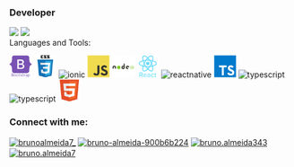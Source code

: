 ### Developer

<div>
  <img height="150em" src="https://github-readme-stats.vercel.app/api?username=brunoFAC&theme=blue-green&include_all_commits=true&count_private=true"/>
  <img height="150em" src="https://github-readme-stats.vercel.app/api/top-langs/?username=brunoFAC&layout=compact&langs_count=16&theme=blue-green"/>
</div>

<div style="display: inline_block><br>
   <h3 align="left">Languages and Tools:</h3>
<p align="left"> 
<img src="https://raw.githubusercontent.com/devicons/devicon/master/icons/bootstrap/bootstrap-plain-wordmark.svg" alt="bootstrap" width="40" height="40"/> 
<img src="https://raw.githubusercontent.com/devicons/devicon/master/icons/css3/css3-original-wordmark.svg" alt="css3" width="40" height="40"/> 
<img src="https://upload.wikimedia.org/wikipedia/commons/d/d1/Ionic_Logo.svg" alt="ionic" width="40" height="40"/>  
<img src="https://raw.githubusercontent.com/devicons/devicon/master/icons/javascript/javascript-original.svg" alt="javascript" width="40" height="40"/> 
<img src="https://raw.githubusercontent.com/devicons/devicon/master/icons/nodejs/nodejs-original-wordmark.svg" alt="nodejs" width="40" height="40"/>
<img src="https://raw.githubusercontent.com/devicons/devicon/master/icons/react/react-original-wordmark.svg" alt="react" width="40" height="40"/> 
<img src="https://reactnative.dev/img/header_logo.svg" alt="reactnative" width="40" height="40"/> 
<img src="https://raw.githubusercontent.com/devicons/devicon/master/icons/typescript/typescript-original.svg" alt="typescript" width="40" height="40"/>
 <img src="https://raw.githubusercontent.com/jmnote/z-icons/master/svg/csharp.svg" alt="typescript" width="40" height="40"/>
 <img src="https://cdn.jsdelivr.net/gh/devicons/devicon/icons/mysql/mysql-original-wordmark.svg" alt="typescript" width="40" height="40"/> 
<img src="https://raw.githubusercontent.com/devicons/devicon/master/icons/html5/html5-original.svg" alt="typescript" width="40" height="40"/>
</p>
              
</div>                             

<div>
<h3 align="left">Connect with me:</h3>
<p align="left">
<a href="https://twitter.com/brunoalmeida7_" target="blank"><img align="center" src="https://raw.githubusercontent.com/rahuldkjain/github-profile-readme-generator/master/src/images/icons/Social/twitter.svg" alt="brunoalmeida7_" height="30" width="40" /></a>
<a href="https://linkedin.com/in/bruno-almeida-900b6b224" target="blank"><img align="center" src="https://raw.githubusercontent.com/rahuldkjain/github-profile-readme-generator/master/src/images/icons/Social/linked-in-alt.svg" alt="bruno-almeida-900b6b224" height="30" width="40" /></a>
<a href="https://fb.com/bruno.almeida343" target="blank"><img align="center" src="https://raw.githubusercontent.com/rahuldkjain/github-profile-readme-generator/master/src/images/icons/Social/facebook.svg" alt="bruno.almeida343" height="30" width="40" /></a>
<a href="https://instagram.com/bruno.almeida7" target="blank"><img align="center" src="https://raw.githubusercontent.com/rahuldkjain/github-profile-readme-generator/master/src/images/icons/Social/instagram.svg" alt="bruno.almeida7" height="30" width="40" /></a>
</p>
